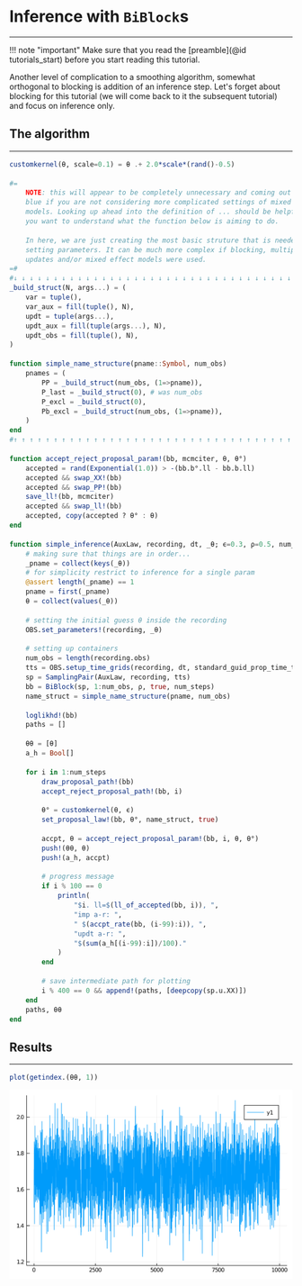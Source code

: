 # Inference with `BiBlock`s
*****

!!! note "important"
    Make sure that you read the [preamble](@id tutorials_start) before you start reading this tutorial.

Another level of complication to a smoothing algorithm, somewhat orthogonal to blocking is addition of an inference step. Let's forget about blocking for this tutorial (we will come back to it the subsequent tutorial) and focus on inference only.

## The algorithm
---
```julia
customkernel(θ, scale=0.1) = θ .+ 2.0*scale*(rand()-0.5)

#=
    NOTE: this will appear to be completely unnecessary and coming out of the
    blue if you are not considering more complicated settings of mixed effect
    models. Looking up ahead into the definition of ... should be helpful if
    you want to understand what the function below is aiming to do.

    In here, we are just creating the most basic struture that is needed for
    setting parameters. It can be much more complex if blocking, multiple
    updates and/or mixed effect models were used.
=#
#↓ ↓ ↓ ↓ ↓ ↓ ↓ ↓ ↓ ↓ ↓ ↓ ↓ ↓ ↓ ↓ ↓ ↓ ↓ ↓ ↓ ↓ ↓ ↓ ↓ ↓ ↓ ↓ ↓ ↓ ↓ ↓ ↓ ↓ ↓ ↓ ↓ ↓ ↓ ↓
_build_struct(N, args...) = (
    var = tuple(),
    var_aux = fill(tuple(), N),
    updt = tuple(args...),
    updt_aux = fill(tuple(args...), N),
    updt_obs = fill(tuple(), N),
)

function simple_name_structure(pname::Symbol, num_obs)
    pnames = (
        PP = _build_struct(num_obs, (1=>pname)),
        P_last = _build_struct(0), # was num_obs
        P_excl = _build_struct(0),
        Pb_excl = _build_struct(num_obs, (1=>pname)),
    )
end
#↑ ↑ ↑ ↑ ↑ ↑ ↑ ↑ ↑ ↑ ↑ ↑ ↑ ↑ ↑ ↑ ↑ ↑ ↑ ↑ ↑ ↑ ↑ ↑ ↑ ↑ ↑ ↑ ↑ ↑ ↑ ↑ ↑ ↑ ↑ ↑ ↑ ↑ ↑ ↑

function accept_reject_proposal_param!(bb, mcmciter, θ, θ°)
    accepted = rand(Exponential(1.0)) > -(bb.b°.ll - bb.b.ll)
    accepted && swap_XX!(bb)
    accepted && swap_PP!(bb)
    save_ll!(bb, mcmciter)
    accepted && swap_ll!(bb)
    accepted, copy(accepted ? θ° : θ)
end

function simple_inference(AuxLaw, recording, dt, _θ; ϵ=0.3, ρ=0.5, num_steps=10^4)
    # making sure that things are in order...
    _pname = collect(keys(_θ))
    # for simplicity restrict to inference for a single param
    @assert length(_pname) == 1
    pname = first(_pname)
    θ = collect(values(_θ))

    # setting the initial guess θ inside the recording
    OBS.set_parameters!(recording, _θ)

    # setting up containers
    num_obs = length(recording.obs)
    tts = OBS.setup_time_grids(recording, dt, standard_guid_prop_time_transf)
    sp = SamplingPair(AuxLaw, recording, tts)
    bb = BiBlock(sp, 1:num_obs, ρ, true, num_steps)
    name_struct = simple_name_structure(pname, num_obs)

    loglikhd!(bb)
    paths = []

    θθ = [θ]
    a_h = Bool[]

    for i in 1:num_steps
        draw_proposal_path!(bb)
        accept_reject_proposal_path!(bb, i)

        θ° = customkernel(θ, ϵ)
        set_proposal_law!(bb, θ°, name_struct, true)

        accpt, θ = accept_reject_proposal_param!(bb, i, θ, θ°)
        push!(θθ, θ)
        push!(a_h, accpt)

        # progress message
        if i % 100 == 0
            println(
                "$i. ll=$(ll_of_accepted(bb, i)), ",
                "imp a-r: ",
                " $(accpt_rate(bb, (i-99):i)), ",
                "updt a-r: ",
                "$(sum(a_h[(i-99):i])/100)."
            )
        end

        # save intermediate path for plotting
        i % 400 == 0 && append!(paths, [deepcopy(sp.u.XX)])
    end
    paths, θθ
end
```

## Results
----
```julia
plot(getindex.(θθ, 1))
```
![inference_chain](../../assets/tutorials/biblock/inference_chain.png)
